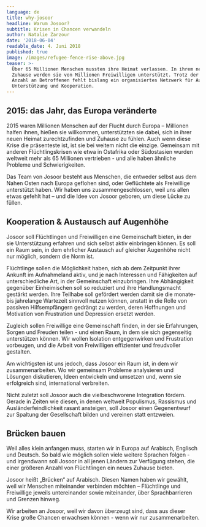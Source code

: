```yaml
---
language: de
title: why-josoor
headline: Warum Josoor?
subtitle: Krisen in Chancen verwandeln
author: Natalie Zarzour
date: '2018-06-04'
readable_date: 4. Juni 2018
published: true
image: /images/refugee-fence-rise-above.jpg
teaser: >-
  Über 65 Millionen Menschen mussten ihre Heimat verlassen. In ihrem neuen
  Zuhause werden sie von Millionen Freiwilligen unterstützt. Trotz der großen
  Anzahl an Betroffenen fehlt bislang ein organisiertes Netzwerk für Austausch,
  Unterstützung und Kooperation.
---
```

## 2015: das Jahr, das Europa veränderte

2015 waren Millionen Menschen auf der Flucht durch Europa –  Millionen halfen ihnen, hießen sie willkommen, unterstützten sie dabei, sich in ihrer neuen Heimat zurechtzufinden und Zuhause zu fühlen. Auch wenn diese Krise die präsenteste ist, ist sie bei weitem nicht die einzige. Gemeinsam mit anderen Flüchtlingskrisen wie etwa in Ostafrika oder Südostasien wurden weltweit mehr als 65 Millionen vertrieben - und alle haben ähnliche Probleme und Schwierigkeiten.

Das Team von Josoor besteht aus Menschen, die entweder selbst aus dem Nahen Osten nach Europa geflohen sind, oder Geflüchtete als Freiwillige unterstützt haben. Wir haben uns zusammengeschlossen, weil uns allen etwas gefehlt hat – und die Idee von Josoor geboren, um diese Lücke zu füllen.

## Kooperation & Austausch auf Augenhöhe

Josoor soll Flüchtlingen und Freiwilligen eine Gemeinschaft bieten, in der sie Unterstützung erfahren und sich selbst aktiv einbringen können. Es soll ein Raum sein, in dem ehrlicher Austausch auf gleicher Augenhöhe nicht nur möglich, sondern die Norm ist.

Flüchtlinge sollen die Möglichkeit haben, sich ab dem Zeitpunkt ihrer Ankunft im Aufnahmeland aktiv, und je nach Interessen und Fähigkeiten auf unterschiedliche Art, in der Gemeinschaft einzubringen. Ihre Abhängigkeit gegenüber Einheimischen soll so reduziert und ihre Handlungsmacht gestärkt werden. Ihre Teilhabe soll gefördert werden damit sie die monate- bis jahrelange Wartezeit sinnvoll nutzen können, anstatt in die Rolle von passiven Hilfsempfängern gedrängt zu werden, deren Hoffnungen und Motivation von Frustration und Depression ersetzt werden.

Zugleich sollen Freiwillige eine Gemeinschaft finden, in der sie Erfahrungen, Sorgen und Freuden teilen - und einen Raum, in dem sie sich gegenseitig unterstützen können. Wir wollen Isolation entgegenwirken und Frustration vorbeugen, und die Arbeit von Freiwilligen effizienter und freudvoller gestalten.

Am wichtigsten ist uns jedoch, dass Josoor ein Raum ist, in dem wir zusammenarbeiten. Wo wir gemeinsam Probleme analysieren und Lösungen diskutieren, Ideen entwickeln und umsetzen und, wenn sie erfolgreich sind, international verbreiten.

Nicht zuletzt soll Josoor auch die vielbeschworene Integration fördern. Gerade in Zeiten wie diesen, in denen weltweit Populismus, Rassismus und Ausländerfeindlichkeit rasant ansteigen, soll Josoor einen Gegenentwurf zur Spaltung der Gesellschaft bilden und vereinen statt entzweien.

## Brücken bauen

Weil alles klein anfangen muss, starten wir in Europa auf Arabisch, Englisch und Deutsch. So bald wie möglich sollen viele weitere Sprachen folgen - und irgendwann soll Josoor in all jenen Ländern zur Verfügung stehen, die einer größeren Anzahl von Flüchtlingen ein neues Zuhause bieten.

Josoor heißt „Brücken“ auf Arabisch. Diesen Namen haben wir gewählt, weil wir Menschen miteinander verbinden möchten – Flüchtlinge und Freiwillige jeweils untereinander sowie miteinander, über Sprachbarrieren und Grenzen hinweg.

Wir arbeiten an Josoor, weil wir davon überzeugt sind, dass aus dieser Krise große Chancen erwachsen können - wenn wir nur zusammenarbeiten.
